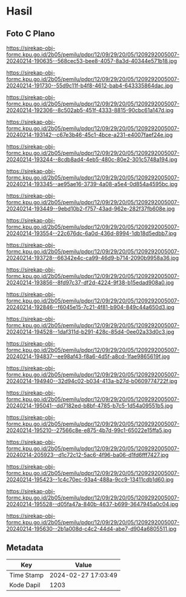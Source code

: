 # Hasil

## Foto C Plano

https://sirekap-obj-formc.kpu.go.id/2b05/pemilu/pdpr/12/09/29/20/05/1209292005007-20240214-190635--568cec53-bee8-4057-8a3d-40344e571b18.jpg

https://sirekap-obj-formc.kpu.go.id/2b05/pemilu/pdpr/12/09/29/20/05/1209292005007-20240214-191730--55d9c11f-b4f8-4612-bab4-643335864dac.jpg

https://sirekap-obj-formc.kpu.go.id/2b05/pemilu/pdpr/12/09/29/20/05/1209292005007-20240214-192306--8c502ab5-451f-4333-8815-90cbc61a147d.jpg

https://sirekap-obj-formc.kpu.go.id/2b05/pemilu/pdpr/12/09/29/20/05/1209292005007-20240214-193142--c67e3b46-45c1-4bce-a231-e4007faef24e.jpg

https://sirekap-obj-formc.kpu.go.id/2b05/pemilu/pdpr/12/09/29/20/05/1209292005007-20240214-193244--8cdb8ad4-4eb5-480c-80e2-301c5748a194.jpg

https://sirekap-obj-formc.kpu.go.id/2b05/pemilu/pdpr/12/09/29/20/05/1209292005007-20240214-193345--ae95ae16-3739-4a08-a5e4-0d854a4595bc.jpg

https://sirekap-obj-formc.kpu.go.id/2b05/pemilu/pdpr/12/09/29/20/05/1209292005007-20240214-193449--9ebd10b2-f757-43ad-962e-282f37fb608e.jpg

https://sirekap-obj-formc.kpu.go.id/2b05/pemilu/pdpr/12/09/29/20/05/1209292005007-20240214-193554--22c676dc-6a0d-436d-8994-1db18d5edbb7.jpg

https://sirekap-obj-formc.kpu.go.id/2b05/pemilu/pdpr/12/09/29/20/05/1209292005007-20240214-193728--66342e4c-ca99-46d9-b714-2090b9958a36.jpg

https://sirekap-obj-formc.kpu.go.id/2b05/pemilu/pdpr/12/09/29/20/05/1209292005007-20240214-193856--8fd97c37-df2d-4224-9f38-b15edad908a0.jpg

https://sirekap-obj-formc.kpu.go.id/2b05/pemilu/pdpr/12/09/29/20/05/1209292005007-20240214-192846--f6045e15-7c21-4f81-b904-849c44a650d3.jpg

https://sirekap-obj-formc.kpu.go.id/2b05/pemilu/pdpr/12/09/29/20/05/1209292005007-20240214-194528--1daf311d-b291-428c-85d4-0ee02a33d0c3.jpg

https://sirekap-obj-formc.kpu.go.id/2b05/pemilu/pdpr/12/09/29/20/05/1209292005007-20240214-194837--ee98af43-f8a6-4d5f-a8cd-1fae9865619f.jpg

https://sirekap-obj-formc.kpu.go.id/2b05/pemilu/pdpr/12/09/29/20/05/1209292005007-20240214-194940--32d94c02-b034-413a-b27d-b0609774722f.jpg

https://sirekap-obj-formc.kpu.go.id/2b05/pemilu/pdpr/12/09/29/20/05/1209292005007-20240214-195041--dd7182ed-b8bf-4785-b7c5-1d54a09551b5.jpg

https://sirekap-obj-formc.kpu.go.id/2b05/pemilu/pdpr/12/09/29/20/05/1209292005007-20240214-195210--27566c8e-e875-4b7d-99c1-65022e15ffa5.jpg

https://sirekap-obj-formc.kpu.go.id/2b05/pemilu/pdpr/12/09/29/20/05/1209292005007-20240214-205923--d1c72c12-5ac6-4f96-ba06-d1fd6fff7427.jpg

https://sirekap-obj-formc.kpu.go.id/2b05/pemilu/pdpr/12/09/29/20/05/1209292005007-20240214-195423--1c4c70ec-93a4-488a-9cc9-13411cdb1d60.jpg

https://sirekap-obj-formc.kpu.go.id/2b05/pemilu/pdpr/12/09/29/20/05/1209292005007-20240214-195528--d05fa47a-840b-4637-b699-3647945a0c04.jpg

https://sirekap-obj-formc.kpu.go.id/2b05/pemilu/pdpr/12/09/29/20/05/1209292005007-20240214-195630--2b1a008d-c4c2-44d4-abe7-d904a6805511.jpg


## Metadata

| Key        | Value               |
| ---------- | ------------------- |
| Time Stamp | 2024-02-27 17:03:49 |
| Kode Dapil | 1203                |



